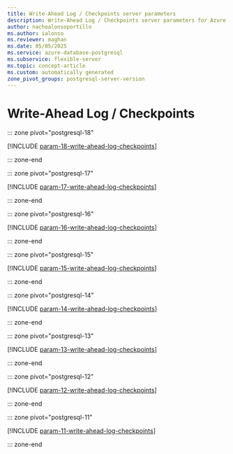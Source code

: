 ```yaml
---
title: Write-Ahead Log / Checkpoints server parameters
description: Write-Ahead Log / Checkpoints server parameters for Azure Database for PostgreSQL flexible server.
author: nachoalonsoportillo
ms.author: ialonso
ms.reviewer: maghan
ms.date: 05/05/2025
ms.service: azure-database-postgresql
ms.subservice: flexible-server
ms.topic: concept-article
ms.custom: automatically generated
zone_pivot_groups: postgresql-server-version
---
```

# Write-Ahead Log / Checkpoints


::: zone pivot="postgresql-18"

[!INCLUDE [param-18-write-ahead-log-checkpoints](./includes/param-18-write-ahead-log-checkpoints.md)]

::: zone-end


::: zone pivot="postgresql-17"

[!INCLUDE [param-17-write-ahead-log-checkpoints](./includes/param-17-write-ahead-log-checkpoints.md)]

::: zone-end


::: zone pivot="postgresql-16"

[!INCLUDE [param-16-write-ahead-log-checkpoints](./includes/param-16-write-ahead-log-checkpoints.md)]

::: zone-end


::: zone pivot="postgresql-15"

[!INCLUDE [param-15-write-ahead-log-checkpoints](./includes/param-15-write-ahead-log-checkpoints.md)]

::: zone-end


::: zone pivot="postgresql-14"

[!INCLUDE [param-14-write-ahead-log-checkpoints](./includes/param-14-write-ahead-log-checkpoints.md)]

::: zone-end


::: zone pivot="postgresql-13"

[!INCLUDE [param-13-write-ahead-log-checkpoints](./includes/param-13-write-ahead-log-checkpoints.md)]

::: zone-end


::: zone pivot="postgresql-12"

[!INCLUDE [param-12-write-ahead-log-checkpoints](./includes/param-12-write-ahead-log-checkpoints.md)]

::: zone-end


::: zone pivot="postgresql-11"

[!INCLUDE [param-11-write-ahead-log-checkpoints](./includes/param-11-write-ahead-log-checkpoints.md)]

::: zone-end



